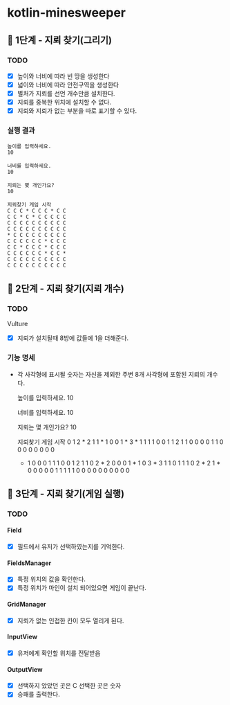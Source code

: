 # kotlin-minesweeper

## 🚀 1단계 - 지뢰 찾기(그리기)

### TODO
 - [x] 높이와 너비에 따라 빈 땅을 생성한다
 - [x] 넓이와 너비에 따라 안전구역을 생성한다
 - [x] 벌처가 지뢰를 선언 개수만큼 설치한다.
 - [x] 지뢰를 중복한 위치에 설치할 수 없다.
 - [x] 지뢰와 지뢰가 없는 부분을 따로 표기할 수 있다.

### 실행 결과
    높이를 입력하세요.
    10
    
    너비를 입력하세요.
    10
    
    지뢰는 몇 개인가요?
    10
    
    지뢰찾기 게임 시작
    C C C * C C C * C C
    C C * C * C C C C C
    C C C C C C C C C C
    C C C C C C C C C C
    * C C C C C C C C C
    C C C C C C * C C C
    C C * C C C * C C C
    C C C C C C * C C *
    C C C C C C C C C C
    C C C C C C C C C C

## 🚀 2단계 - 지뢰 찾기(지뢰 개수)

### TODO
Vulture
- [x] 지뢰가 설치될때 8방에 값들에 1을 더해준다.

### 기능 명세
- 각 사각형에 표시될 숫자는 자신을 제외한 주변 8개 사각형에 포함된 지뢰의 개수다.
    

    높이를 입력하세요.
    10
    
    너비를 입력하세요.
    10
    
    지뢰는 몇 개인가요?
    10
    
    지뢰찾기 게임 시작
    0 1 2 * 2 1 1 * 1 0
    0 1 * 3 * 1 1 1 1 0
    0 1 1 2 1 1 0 0 0 0
    1 1 0 0 0 0 0 0 0 0
    * 1 0 0 0 1 1 1 0 0
    1 2 1 1 0 2 * 2 0 0
    0 1 * 1 0 3 * 3 1 1
    0 1 1 1 0 2 * 2 1 *
    0 0 0 0 0 1 1 1 1 1
    0 0 0 0 0 0 0 0 0 0


## 🚀 3단계 - 지뢰 찾기(게임 실행)

### TODO

####  Field
- [x] 필드에서 유저가 선택하였는지를 기억한다.

#### FieldsManager
- [x] 특정 위치의 값을 확인한다.
- [x] 특정 위치가 마인이 설치 되어있으면 게임이 끝난다.

#### GridManager
- [x] 지뢰가 없는 인접한 칸이 모두 열리게 된다.

#### InputView
- [x] 유저에게 확인할 위치를 전달받음

#### OutputView
- [x] 선택하지 았았던 곳은 C 선택한 곳은 숫자
- [x] 승패를 출력한다.